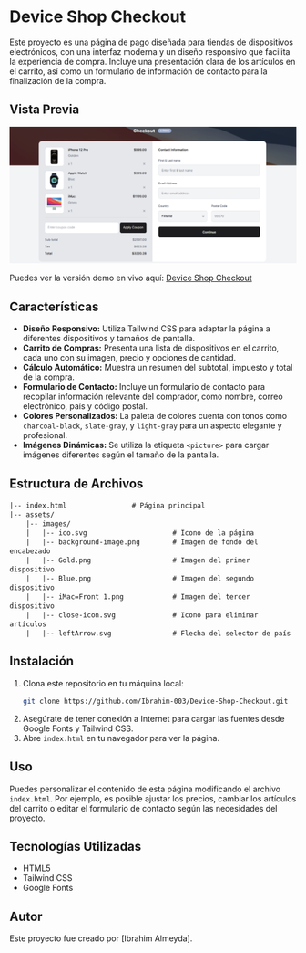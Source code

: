 # Device Shop Checkout

Este proyecto es una página de pago diseñada para tiendas de dispositivos electrónicos, con una interfaz moderna y un diseño responsivo que facilita la experiencia de compra. Incluye una presentación clara de los artículos en el carrito, así como un formulario de información de contacto para la finalización de la compra.

## Vista Previa

![Captura del Proyecto](./assets/images/desktop-preview.png)

Puedes ver la versión demo en vivo aquí: [Device Shop Checkout](https://ibrahim-003.github.io/Device-Shop-Checkout/)

## Características

- **Diseño Responsivo:** Utiliza Tailwind CSS para adaptar la página a diferentes dispositivos y tamaños de pantalla.
- **Carrito de Compras:** Presenta una lista de dispositivos en el carrito, cada uno con su imagen, precio y opciones de cantidad.
- **Cálculo Automático:** Muestra un resumen del subtotal, impuesto y total de la compra.
- **Formulario de Contacto:** Incluye un formulario de contacto para recopilar información relevante del comprador, como nombre, correo electrónico, país y código postal.
- **Colores Personalizados:** La paleta de colores cuenta con tonos como `charcoal-black`, `slate-gray`, y `light-gray` para un aspecto elegante y profesional.
- **Imágenes Dinámicas:** Se utiliza la etiqueta `<picture>` para cargar imágenes diferentes según el tamaño de la pantalla.

## Estructura de Archivos

```
|-- index.html                # Página principal
|-- assets/
    |-- images/
    |   |-- ico.svg                     # Icono de la página
    |   |-- background-image.png        # Imagen de fondo del encabezado
    |   |-- Gold.png                    # Imagen del primer dispositivo
    |   |-- Blue.png                    # Imagen del segundo dispositivo
    |   |-- iMac=Front 1.png            # Imagen del tercer dispositivo
    |   |-- close-icon.svg              # Icono para eliminar artículos
    |   |-- leftArrow.svg               # Flecha del selector de país
```

## Instalación

1. Clona este repositorio en tu máquina local:
   ```bash
   git clone https://github.com/Ibrahim-003/Device-Shop-Checkout.git
   ```
2. Asegúrate de tener conexión a Internet para cargar las fuentes desde Google Fonts y Tailwind CSS.
3. Abre `index.html` en tu navegador para ver la página.

## Uso

Puedes personalizar el contenido de esta página modificando el archivo `index.html`. Por ejemplo, es posible ajustar los precios, cambiar los artículos del carrito o editar el formulario de contacto según las necesidades del proyecto.

## Tecnologías Utilizadas

- HTML5
- Tailwind CSS
- Google Fonts

## Autor

Este proyecto fue creado por [Ibrahim Almeyda].
